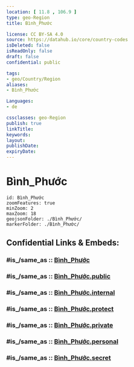```yaml
---
location: [ 11.8 , 106.9 ] 
type: geo-Region
title: Bình_Phước

license: CC BY-SA 4.0
source: https://datahub.io/core/country-codes
isDeleted: false
isReadOnly: false
draft: false
confidential: public

tags:
- geo/Country/Region
aliases:
- Bình_Phước

Languages:
- de

cssclasses: geo-Region
publish: true
linkTitle: 
keywords: 
layout: 
publishDate: 
expiryDate: 
---
```


# Bình_Phước

```leaflet
id: Bình_Phước
zoomFeatures: true 
minZoom: 2 
maxZoom: 18
geojsonFolder: ./Bình_Phước/
markerFolder: ./Bình_Phước/
```


## Confidential Links & Embeds: 

### #is_/same_as :: [Bình_Phước](/_Standards/Earth/Continent/Asia/Asia~South~East/Vietnam/Provinces~Vietnam/Bình_Phước.md) 

### #is_/same_as :: [Bình_Phước.public](/_public/Earth/Continent/Asia/Asia~South~East/Vietnam/Provinces~Vietnam/Bình_Phước.public.md) 

### #is_/same_as :: [Bình_Phước.internal](/_internal/Earth/Continent/Asia/Asia~South~East/Vietnam/Provinces~Vietnam/Bình_Phước.internal.md) 

### #is_/same_as :: [Bình_Phước.protect](/_protect/Earth/Continent/Asia/Asia~South~East/Vietnam/Provinces~Vietnam/Bình_Phước.protect.md) 

### #is_/same_as :: [Bình_Phước.private](/_private/Earth/Continent/Asia/Asia~South~East/Vietnam/Provinces~Vietnam/Bình_Phước.private.md) 

### #is_/same_as :: [Bình_Phước.personal](/_personal/Earth/Continent/Asia/Asia~South~East/Vietnam/Provinces~Vietnam/Bình_Phước.personal.md) 

### #is_/same_as :: [Bình_Phước.secret](/_secret/Earth/Continent/Asia/Asia~South~East/Vietnam/Provinces~Vietnam/Bình_Phước.secret.md)


